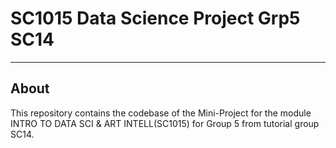 # SC1015 Data Science Project Grp5 SC14

---

## About 

This repository contains the codebase of the Mini-Project for the module INTRO TO DATA SCI & ART INTELL(SC1015) for Group 5 from tutorial group SC14.
